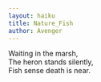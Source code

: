 ```yaml
---
layout: haiku
title: Nature_Fish
author: Avenger
---
```


Waiting in the marsh,<br>
The heron stands silently,<br>
Fish sense death is near.<br>
